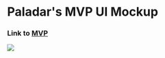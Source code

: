 # Paladar's MVP UI Mockup

### Link to [MVP](https://xd.adobe.com/view/63039370-43a1-4f60-855f-87404563149f-3650/?fullscreen&hints=off  "MVP")

![](https://roseiies.com/assets/img/inner/paladar_MVP.jpg)

